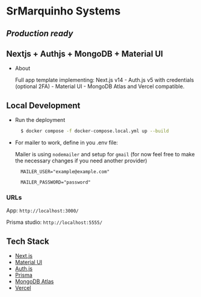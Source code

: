 # SrMarquinho Systems

## *Production ready*

## Nextjs + Authjs + MongoDB + Material UI

- About

    Full app template implementing: Next.js v14 - Auth.js v5 with credentials (optional 2FA) - Material UI - MongoDB Atlas and Vercel compatible.

## Local Development

- Run the deployment

    ```sh
      $ docker compose -f docker-compose.local.yml up --build
    ```

- For mailer to work, define in you .env file:

    Mailer is using `nodemailer` and setup for `gmail` (for now feel free to make the necessary changes if you need another provider)

    ```
      MAILER_USER="example@example.com"

      MAILER_PASSWORD="password"
    ```

### URLs

App: `http://localhost:3000/`

Prisma studio: `http://localhost:5555/`

## Tech Stack

- [Next.js](https://nextjs.org/)
- [Material UI](https://mui.com/)
- [Auth.js](https://authjs.dev/)
- [Prisma](https://www.prisma.io/)
- [MongoDB Atlas](https://www.mongodb.com/atlas/database)
- [Vercel](https://vercel.com/)

